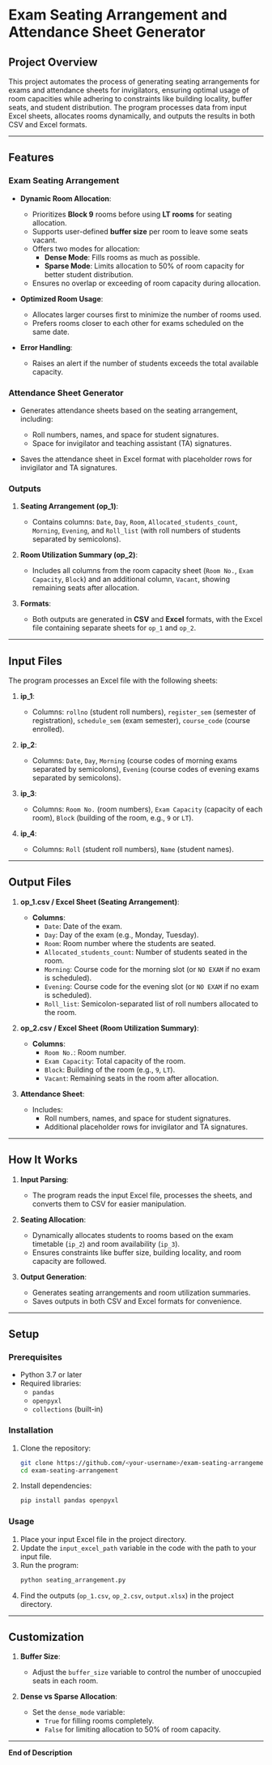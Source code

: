 # **Exam Seating Arrangement and Attendance Sheet Generator**

## **Project Overview**
This project automates the process of generating seating arrangements for exams and attendance sheets for invigilators, ensuring optimal usage of room capacities while adhering to constraints like building locality, buffer seats, and student distribution. The program processes data from input Excel sheets, allocates rooms dynamically, and outputs the results in both CSV and Excel formats.

---

## **Features**
### **Exam Seating Arrangement**
- **Dynamic Room Allocation**:
  - Prioritizes **Block 9** rooms before using **LT rooms** for seating allocation.
  - Supports user-defined **buffer size** per room to leave some seats vacant.
  - Offers two modes for allocation:
    - **Dense Mode**: Fills rooms as much as possible.
    - **Sparse Mode**: Limits allocation to 50% of room capacity for better student distribution.
  - Ensures no overlap or exceeding of room capacity during allocation.
  
- **Optimized Room Usage**:
  - Allocates larger courses first to minimize the number of rooms used.
  - Prefers rooms closer to each other for exams scheduled on the same date.

- **Error Handling**:
  - Raises an alert if the number of students exceeds the total available capacity.

### **Attendance Sheet Generator**
- Generates attendance sheets based on the seating arrangement, including:
  - Roll numbers, names, and space for student signatures.
  - Space for invigilator and teaching assistant (TA) signatures.

- Saves the attendance sheet in Excel format with placeholder rows for invigilator and TA signatures.

### **Outputs**
1. **Seating Arrangement (op_1)**:
   - Contains columns: `Date`, `Day`, `Room`, `Allocated_students_count`, `Morning`, `Evening`, and `Roll_list` (with roll numbers of students separated by semicolons).

2. **Room Utilization Summary (op_2)**:
   - Includes all columns from the room capacity sheet (`Room No.`, `Exam Capacity`, `Block`) and an additional column, `Vacant`, showing remaining seats after allocation.

3. **Formats**:
   - Both outputs are generated in **CSV** and **Excel** formats, with the Excel file containing separate sheets for `op_1` and `op_2`.

---

## **Input Files**
The program processes an Excel file with the following sheets:

1. **ip_1**:
   - Columns: `rollno` (student roll numbers), `register_sem` (semester of registration), `schedule_sem` (exam semester), `course_code` (course enrolled).

2. **ip_2**:
   - Columns: `Date`, `Day`, `Morning` (course codes of morning exams separated by semicolons), `Evening` (course codes of evening exams separated by semicolons).

3. **ip_3**:
   - Columns: `Room No.` (room numbers), `Exam Capacity` (capacity of each room), `Block` (building of the room, e.g., `9` or `LT`).

4. **ip_4**:
   - Columns: `Roll` (student roll numbers), `Name` (student names).

---

## **Output Files**
1. **op_1.csv / Excel Sheet (Seating Arrangement)**:
   - **Columns**:
     - `Date`: Date of the exam.
     - `Day`: Day of the exam (e.g., Monday, Tuesday).
     - `Room`: Room number where the students are seated.
     - `Allocated_students_count`: Number of students seated in the room.
     - `Morning`: Course code for the morning slot (or `NO EXAM` if no exam is scheduled).
     - `Evening`: Course code for the evening slot (or `NO EXAM` if no exam is scheduled).
     - `Roll_list`: Semicolon-separated list of roll numbers allocated to the room.

2. **op_2.csv / Excel Sheet (Room Utilization Summary)**:
   - **Columns**:
     - `Room No.`: Room number.
     - `Exam Capacity`: Total capacity of the room.
     - `Block`: Building of the room (e.g., `9`, `LT`).
     - `Vacant`: Remaining seats in the room after allocation.

3. **Attendance Sheet**:
   - Includes:
     - Roll numbers, names, and space for student signatures.
     - Additional placeholder rows for invigilator and TA signatures.

---

## **How It Works**
1. **Input Parsing**:
   - The program reads the input Excel file, processes the sheets, and converts them to CSV for easier manipulation.

2. **Seating Allocation**:
   - Dynamically allocates students to rooms based on the exam timetable (`ip_2`) and room availability (`ip_3`).
   - Ensures constraints like buffer size, building locality, and room capacity are followed.

3. **Output Generation**:
   - Generates seating arrangements and room utilization summaries.
   - Saves outputs in both CSV and Excel formats for convenience.

---

## **Setup**
### **Prerequisites**
- Python 3.7 or later
- Required libraries:
  - `pandas`
  - `openpyxl`
  - `collections` (built-in)

### **Installation**
1. Clone the repository:
   ```bash
   git clone https://github.com/<your-username>/exam-seating-arrangement.git
   cd exam-seating-arrangement
   ```

2. Install dependencies:
   ```bash
   pip install pandas openpyxl
   ```

### **Usage**
1. Place your input Excel file in the project directory.
2. Update the `input_excel_path` variable in the code with the path to your input file.
3. Run the program:
   ```bash
   python seating_arrangement.py
   ```
4. Find the outputs (`op_1.csv`, `op_2.csv`, `output.xlsx`) in the project directory.

---

## **Customization**
1. **Buffer Size**:
   - Adjust the `buffer_size` variable to control the number of unoccupied seats in each room.

2. **Dense vs Sparse Allocation**:
   - Set the `dense_mode` variable:
     - `True` for filling rooms completely.
     - `False` for limiting allocation to 50% of room capacity.

---

**End of Description**
